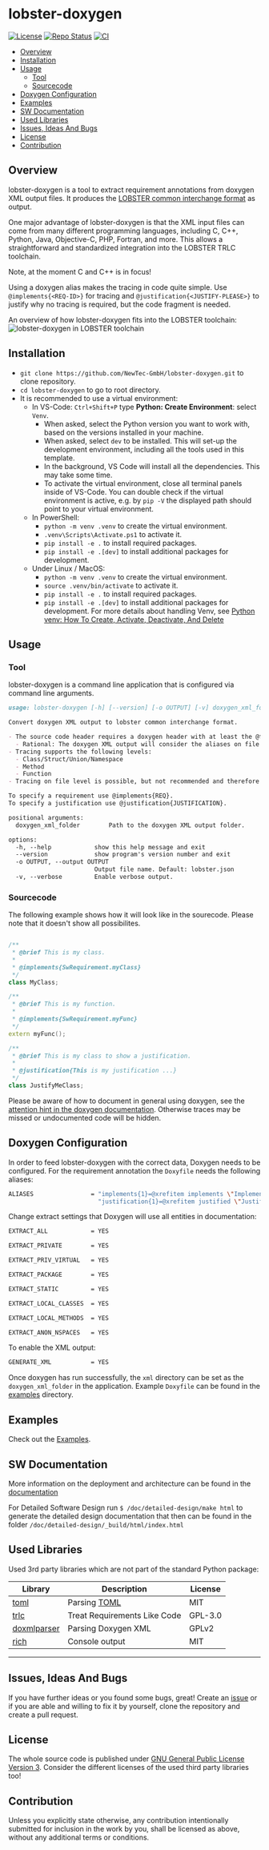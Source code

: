 # lobster-doxygen <!-- omit in toc -->

[![License](https://img.shields.io/badge/license-GPLv3-blue.svg)](https://choosealicense.com/licenses/gpl-3.0/) [![Repo Status](https://www.repostatus.org/badges/latest/wip.svg)](https://www.repostatus.org/#wip) [![CI](https://github.com/NewTec-GmbH/lobster-doxygen/actions/workflows/test.yml/badge.svg)](https://github.com/NewTec-GmbH/lobster-doxygen/actions/workflows/test.yml)

- [Overview](#overview)
- [Installation](#installation)
- [Usage](#usage)
  - [Tool](#tool)
  - [Sourcecode](#sourcecode)
- [Doxygen Configuration](#doxygen-configuration)
- [Examples](#examples)
- [SW Documentation](#sw-documentation)
- [Used Libraries](#used-libraries)
- [Issues, Ideas And Bugs](#issues-ideas-and-bugs)
- [License](#license)
- [Contribution](#contribution)

## Overview

lobster-doxygen is a tool to extract requirement annotations from doxygen XML output files.
It produces the [LOBSTER common interchange format](https://github.com/bmw-software-engineering/lobster/blob/main/documentation/schemas.md) as output.

One major advantage of lobster-doxygen is that the XML input files can come from many different programming languages, including C, C++, Python, Java, Objective-C, PHP, Fortran, and more. This allows  a straightforward and standardized integration into the LOBSTER TRLC toolchain.

Note, at the moment C and C++ is in focus!

Using a doxygen alias makes the tracing in code quite simple. Use ```@implements{<REQ-ID>}``` for tracing and ```@justification{<JUSTIFY-PLEASE>}``` to justify why no tracing is required, but the code fragment is needed.

An overview of how lobster-doxygen fits into the LOBSTER toolchain:
![lobster-doxygen in LOBSTER toolchain](doc/architecture/toolchain.png)

## Installation

- `git clone https://github.com/NewTec-GmbH/lobster-doxygen.git` to clone repository.
- `cd lobster-doxygen` to go to root directory.
- It is recommended to use a virtual environment:
  - In VS-Code: `Ctrl+Shift+P` type **Python: Create Environment**: select `Venv`.
    - When asked, select the Python version you want to work with, based on the versions installed in your machine.
    - When asked, select `dev` to be installed. This will set-up the development environment, including all the tools used in this template.
    - In the background, VS Code will install all the dependencies. This may take some time.
    - To activate the virtual environment, close all terminal panels inside of VS-Code.
      You can double check if the virtual environment is active, e.g. by `pip -V` the displayed path should point to your virtual environment.
  - In PowerShell:
    - `python -m venv .venv` to create the virtual environment.
    - `.venv\Scripts\Activate.ps1` to activate it.
    - `pip install -e .` to install required packages.
    - `pip install -e .[dev]` to install additional packages for development.
  - Under Linux / MacOS:
    - `python -m venv .venv` to create the virtual environment.
    - `source .venv/bin/activate` to activate it.
    - `pip install -e .` to install required packages.
    - `pip install -e .[dev]` to install additional packages for development.
  For more details about handling Venv, see [Python venv: How To Create, Activate, Deactivate, And Delete](https://python.land/virtual-environments/virtualenv#Python_venv_activation)

## Usage

### Tool

lobster-doxygen is a command line application that is configured via command line arguments.

```md
usage: lobster-doxygen [-h] [--version] [-o OUTPUT] [-v] doxygen_xml_folder

Convert doxygen XML output to lobster common interchange format.

- The source code header requires a doxygen header with at least the @file tag.
  - Rational: The doxygen XML output will consider the aliases on file level only if the file has the @file tag.
- Tracing supports the following levels:
  - Class/Struct/Union/Namespace
  - Method
  - Function
- Tracing on file level is possible, but not recommended and therefore the tool will abort with an error.

To specify a requirement use @implements{REQ}.
To specify a justification use @justification{JUSTIFICATION}.

positional arguments:
  doxygen_xml_folder        Path to the doxygen XML output folder.

options:
  -h, --help            show this help message and exit
  --version             show program's version number and exit
  -o OUTPUT, --output OUTPUT
                        Output file name. Default: lobster.json
  -v, --verbose         Enable verbose output.
```

### Sourcecode

The following example shows how it will look like in the sourecode. Please note that it doesn't show all possibilites.

```cpp

/**
 * @brief This is my class.
 *
 * @implements{SwRequirement.myClass}
 */
class MyClass;

/**
 * @brief This is my function.
 *
 * @implements{SwRequirement.myFunc}
 */
extern myFunc();

/**
 * @brief This is my class to show a justification.
 *
 * @justification{This is my justification ...}
 */
class JustifyMeClass;

```

Please be aware of how to document in general using doxygen, see the [attention hint in the doxygen documentation](https://www.doxygen.nl/manual/docblocks.html#structuralcommands). Otherwise traces may be missed or undocumented code will be hidden.

## Doxygen Configuration

In order to feed lobster-doxygen with the correct data, Doxygen needs to be configured.
For the requirement annotation the `Doxyfile` needs the following aliases:

```bash
ALIASES                = "implements{1}=@xrefitem implements \"Implements\" \"Requirement Traceability\" Requirement: \1" \
                         "justification{1}=@xrefitem justified \"Justified\" \"Justification Overview\" Justification: \1"
```

Change extract settings that Doxygen will use all entities in documentation:

```bash
EXTRACT_ALL            = YES
```

```bash
EXTRACT_PRIVATE        = YES
```

```bash
EXTRACT_PRIV_VIRTUAL   = YES
```

```bash
EXTRACT_PACKAGE        = YES
```

```bash
EXTRACT_STATIC         = YES
```

```bash
EXTRACT_LOCAL_CLASSES  = YES
```

```bash
EXTRACT_LOCAL_METHODS  = YES
```

```bash
EXTRACT_ANON_NSPACES   = YES
```

To enable the XML output:

```bash
GENERATE_XML           = YES
```

Once doxygen has run successfully, the `xml` directory can be set as the `doxygen_xml_folder` in the application.
Example `Doxyfile` can be found in the [examples](./examples) directory.

## Examples

Check out the [Examples](./examples).

## SW Documentation

More information on the deployment and architecture can be found in the [documentation](./doc/README.md)

For Detailed Software Design run `$ /doc/detailed-design/make html` to generate the detailed design documentation that then can be found
in the folder `/doc/detailed-design/_build/html/index.html`

## Used Libraries

Used 3rd party libraries which are not part of the standard Python package:

| Library | Description | License |
| ------- | ----------- | ------- |
| [toml](https://github.com/uiri/toml) | Parsing [TOML](https://en.wikipedia.org/wiki/TOML) | MIT |
| [trlc](https://github.com/bmw-software-engineering/trlc) | Treat Requirements Like Code | GPL-3.0 |
| [doxmlparser](https://github.com/doxygen/doxygen) | Parsing Doxygen XML | GPLv2 |
| [rich](https://rich.readthedocs.io/en/stable/index.html) | Console output | MIT |

---

## Issues, Ideas And Bugs

If you have further ideas or you found some bugs, great! Create an [issue](https://github.com/NewTec-GmbH/lobster-doxygen/issues) or if you are able and willing to fix it by yourself, clone the repository and create a pull request.

## License

The whole source code is published under [GNU General Public License Version 3](https://github.com/NewTec-GmbH/lobster-doxygen/blob/main/LICENSE).
Consider the different licenses of the used third party libraries too!

## Contribution

Unless you explicitly state otherwise, any contribution intentionally submitted for inclusion in the work by you, shall be licensed as above, without any additional terms or conditions.
